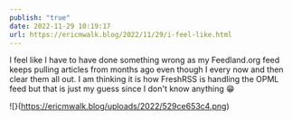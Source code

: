 ```yaml
---
publish: "true"
date: 2022-11-29 10:19:17
url: https://ericmwalk.blog/2022/11/29/i-feel-like.html
---
```


I feel like I have to have done something wrong as my Feedland.org feed keeps pulling articles from months ago even though I every now and then clear them all out. I am thinking it is how FreshRSS is handling the OPML feed but that is just my guess since I don't know anything 😁

![}(https://ericmwalk.blog/uploads/2022/529ce653c4.png)